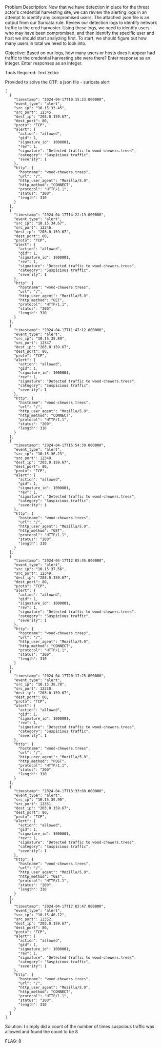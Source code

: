 Problem Description:
Now that we have detection in place for the threat actor's credential harvesting site, we can review the alerting logs in an attempt to identify any compromised users.
The attached .json file is an output from our Suricata rule.
Review our detection logs to identify network traffic to the cred harvester. Using these logs, we need to identify users who may have been compromised, and then identify the specific user and host we should start analyzing first. To start, we should figure out how many users in total we need to look into.

Objective:
Based on our logs, how many users or hosts does it appear had traffic to the credential harvesting site were there? Enter response as an integer.
Enter responses as an integer.

Tools Required: 
Text Editor

Provided to solve the CTF:
a json file - suricata alert

    [
      {
        "timestamp": "2024-04-17T10:15:23.000000",
        "event_type": "alert",
        "src_ip": "10.15.33.45",
        "src_port": 12345,
        "dest_ip": "203.0.159.67",
        "dest_port": 80,
        "proto": "TCP",
        "alert": {
          "action": "allowed",
          "gid": 1,
          "signature_id": 1000001,
          "rev": 1,
          "signature": "Detected traffic to wood-chewers.trees",
          "category": "Suspicious traffic",
          "severity": 1
        },
        "http": {
          "hostname": "wood-chewers.trees",
          "url": "/",
          "http_user_agent": "Mozilla/5.0",
          "http_method": "CONNECT",
          "protocol": "HTTP/1.1",
          "status": "200",
          "length": 310
        }
      },
      {
        "timestamp": "2024-04-17T14:22:19.000000",
        "event_type": "alert",
        "src_ip": "10.15.34.67",
        "src_port": 12346,
        "dest_ip": "203.0.159.67",
        "dest_port": 80,
        "proto": "TCP",
        "alert": {
          "action": "allowed",
          "gid": 1,
          "signature_id": 1000001,
          "rev": 1,
          "signature": "Detected traffic to wood-chewers.trees",
          "category": "Suspicious traffic",
          "severity": 1
        },
        "http": {
          "hostname": "wood-chewers.trees",
          "url": "/",
          "http_user_agent": "Mozilla/5.0",
          "http_method": "GET",
          "protocol": "HTTP/1.1",
          "status": "200",
          "length": 310
        }
      },
      {
        "timestamp": "2024-04-17T11:47:12.000000",
        "event_type": "alert",
        "src_ip": "10.15.35.89",
        "src_port": 12347,
        "dest_ip": "203.0.159.67",
        "dest_port": 80,
        "proto": "TCP",
        "alert": {
          "action": "allowed",
          "gid": 1,
          "signature_id": 1000001,
          "rev": 1,
          "signature": "Detected traffic to wood-chewers.trees",
          "category": "Suspicious traffic",
          "severity": 1
        },
        "http": {
          "hostname": "wood-chewers.trees",
          "url": "/",
          "http_user_agent": "Mozilla/5.0",
          "http_method": "CONNECT",
          "protocol": "HTTP/1.1",
          "status": "200",
          "length": 310
        }
      },
      {
        "timestamp": "2024-04-17T15:54:30.000000",
        "event_type": "alert",
        "src_ip": "10.15.36.23",
        "src_port": 12348,
        "dest_ip": "203.0.159.67",
        "dest_port": 80,
        "proto": "TCP",
        "alert": {
          "action": "allowed",
          "gid": 1,
          "signature_id": 1000001,
          "rev": 1,
          "signature": "Detected traffic to wood-chewers.trees",
          "category": "Suspicious traffic",
          "severity": 1
        },
        "http": {
          "hostname": "wood-chewers.trees",
          "url": "/",
          "http_user_agent": "Mozilla/5.0",
          "http_method": "GET",
          "protocol": "HTTP/1.1",
          "status": "200",
          "length": 310
        }
      },
      {
        "timestamp": "2024-04-17T12:05:45.000000",
        "event_type": "alert",
        "src_ip": "10.15.37.56",
        "src_port": 12349,
        "dest_ip": "203.0.159.67",
        "dest_port": 80,
        "proto": "TCP",
        "alert": {
          "action": "allowed",
          "gid": 1,
          "signature_id": 1000001,
          "rev": 1,
          "signature": "Detected traffic to wood-chewers.trees",
          "category": "Suspicious traffic",
          "severity": 1
        },
        "http": {
          "hostname": "wood-chewers.trees",
          "url": "/",
          "http_user_agent": "Mozilla/5.0",
          "http_method": "CONNECT",
          "protocol": "HTTP/1.1",
          "status": "200",
          "length": 310
        }
      },
      {
        "timestamp": "2024-04-17T20:17:25.000000",
        "event_type": "alert",
        "src_ip": "10.15.38.78",
        "src_port": 12350,
        "dest_ip": "203.0.159.67",
        "dest_port": 80,
        "proto": "TCP",
        "alert": {
          "action": "allowed",
          "gid": 1,
          "signature_id": 1000001,
          "rev": 1,
          "signature": "Detected traffic to wood-chewers.trees",
          "category": "Suspicious traffic",
          "severity": 1
        },
        "http": {
          "hostname": "wood-chewers.trees",
          "url": "/",
          "http_user_agent": "Mozilla/5.0",
          "http_method": "POST",
          "protocol": "HTTP/1.1",
          "status": "200",
          "length": 310
        }
      },
      {
        "timestamp": "2024-04-17T13:33:08.000000",
        "event_type": "alert",
        "src_ip": "10.15.39.90",
        "src_port": 12351,
        "dest_ip": "203.0.159.67",
        "dest_port": 80,
        "proto": "TCP",
        "alert": {
          "action": "allowed",
          "gid": 1,
          "signature_id": 1000001,
          "rev": 1,
          "signature": "Detected traffic to wood-chewers.trees",
          "category": "Suspicious traffic",
          "severity": 1
        },
        "http": {
          "hostname": "wood-chewers.trees",
          "url": "/",
          "http_user_agent": "Mozilla/5.0",
          "http_method": "GET",
          "protocol": "HTTP/1.1",
          "status": "200",
          "length": 310
        }
      },
      {
        "timestamp": "2024-04-17T17:03:47.000000",
        "event_type": "alert",
        "src_ip": "10.15.40.12",
        "src_port": 12352,
        "dest_ip": "203.0.159.67",
        "dest_port": 80,
        "proto": "TCP",
        "alert": {
          "action": "allowed",
          "gid": 1,
          "signature_id": 1000001,
          "rev": 1,
          "signature": "Detected traffic to wood-chewers.trees",
          "category": "Suspicious traffic",
          "severity": 1
        },
        "http": {
          "hostname": "wood-chewers.trees",
          "url": "/",
          "http_user_agent": "Mozilla/5.0",
          "http_method": "CONNECT",
          "protocol": "HTTP/1.1",
          "status": "200",
          "length": 310
        }
      }
    ]

Solution:
I simply did a count of the number of times suspcious traffic was allowed and found the count to be 8

FLAG: 8
